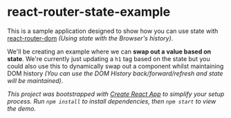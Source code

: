 
# react-router-state-example  
  
This is a sample application designed to show how you can use state with [react-router-dom](https://github.com/ReactTraining/react-router/tree/master/packages/react-router-dom) *(Using state with the Browser's history)*.
  
We'll be creating an example where we can **swap out a value based on state**. We're currently just updating a `h1` tag based on the state but you could also use this to dynamically swap out a component whilst maintaining DOM history *(You can use the DOM History back/forward/refresh and state will be maintained)*.

_This project was bootstrapped with [Create React App](https://github.com/facebook/create-react-app) to simplify your setup process. Run `npm install` to install dependencies, then `npm start` to view the demo._